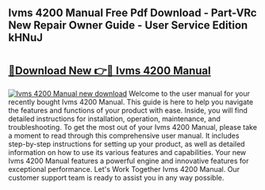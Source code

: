## Ivms 4200 Manual Free Pdf Download - Part-VRc New Repair Owner Guide - User Service Edition kHNuJ

# <h2><a href="http://cf12.oget.top/?id=Ivms+4200+Manual">🔗Download New 👉🔴 Ivms 4200 Manual</a></h2>

[![Ivms 4200 Manual new download](https://i.imgur.com/5g1atiW.png)](http://cf12.oget.top/?id=Ivms+4200+Manual)
Welcome to the user manual for your recently bought Ivms 4200 Manual. This guide is here to help you navigate the features and functions of your product with ease. Inside, you will find detailed instructions for installation, operation, maintenance, and troubleshooting. To get the most out of your Ivms 4200 Manual, please take a moment to read through this comprehensive user manual. It includes step-by-step instructions for setting up your product, as well as detailed information on how to use its various features and capabilities. Your new Ivms 4200 Manual features a powerful engine and innovative features for exceptional performance. Let's Work Together Ivms 4200 Manual. Our customer support team is ready to assist you in any way possible.

